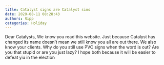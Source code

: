 ```yaml
---
title: Catalyst signs are Catalyst sins
date: 2020-08-11 08:28:43
authors: Ripp
categories: Holiday
---
```


 Dear Catalysts,
We know you read this website.   Just because Catalyst has changed its name doesn’t mean we still know you all are out there.
We also know your clients.  Why do you still use PVC signs when the word is out?   Are you that stupid or are you just lazy?
I hope both because it will be easier to defeat yiu in the election